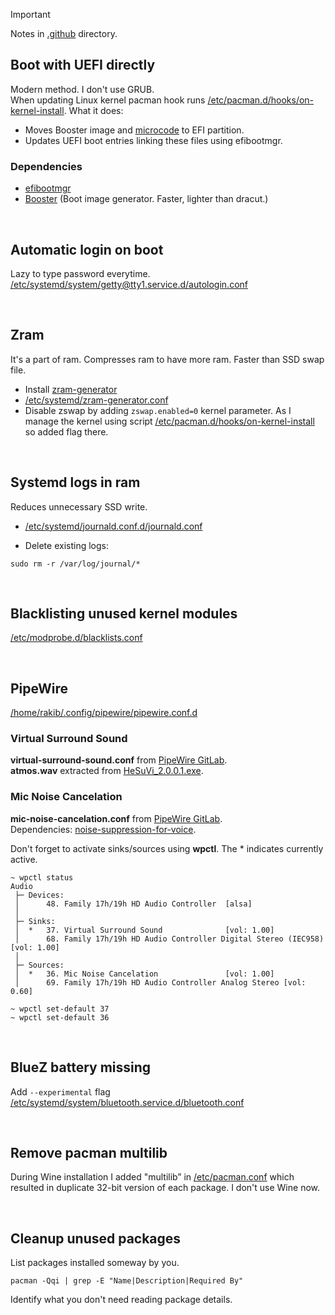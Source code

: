 <!-- prettier-ignore -->
> [!IMPORTANT]
> Notes in [.github](/.github) directory.

## Boot with UEFI directly

Modern method. I don't use GRUB.<br>
When updating Linux kernel pacman hook runs [/etc/pacman.d/hooks/on-kernel-install](/etc/pacman.d/hooks/on-kernel-install). What it does:

- Moves Booster image and [microcode](https://wiki.archlinux.org/title/microcode) to EFI partition.
- Updates UEFI boot entries linking these files using efibootmgr.

### Dependencies

- [efibootmgr](https://github.com/rhboot/efibootmgr)
- [Booster](https://github.com/anatol/booster) (Boot image generator. Faster, lighter than dracut.)

<br>

## Automatic login on boot

Lazy to type password everytime.<br>
[/etc/systemd/system/getty@tty1.service.d/autologin.conf](/etc/systemd/system/getty@tty1.service.d/autologin.conf)

<br>

## Zram

It's a part of ram. Compresses ram to have more ram. Faster than SSD swap file.

- Install [zram-generator](https://github.com/systemd/zram-generator)
- [/etc/systemd/zram-generator.conf](/etc/systemd/zram-generator.conf)
- Disable zswap by adding `zswap.enabled=0` kernel parameter. As I manage the kernel using script [/etc/pacman.d/hooks/on-kernel-install](/etc/pacman.d/hooks/on-kernel-install#L42) so added flag there.

<br>

## Systemd logs in ram

Reduces unnecessary SSD write.

- [/etc/systemd/journald.conf.d/journald.conf](/etc/systemd/journald.conf.d/journald.conf)

- Delete existing logs:

```
sudo rm -r /var/log/journal/*
```

<br>

## Blacklisting unused kernel modules

[/etc/modprobe.d/blacklists.conf](/etc/modprobe.d/blacklists.conf)

<br>

## PipeWire

[/home/rakib/.config/pipewire/pipewire.conf.d](/home/rakib/.config/pipewire/pipewire.conf.d)

### Virtual Surround Sound

**virtual-surround-sound.conf** from [PipeWire GitLab](https://gitlab.freedesktop.org/pipewire/pipewire/-/blob/master/src/daemon/filter-chain/sink-virtual-surround-7.1-hesuvi.conf).<br>
**atmos.wav** extracted from [HeSuVi_2.0.0.1.exe](https://sourceforge.net/projects/hesuvi/files).

### Mic Noise Cancelation

**mic-noise-cancelation.conf** from [PipeWire GitLab](https://gitlab.freedesktop.org/pipewire/pipewire/-/blob/master/src/daemon/filter-chain/source-rnnoise.conf).<br>
Dependencies: [noise-suppression-for-voice](https://github.com/werman/noise-suppression-for-voice).

Don't forget to activate sinks/sources using **wpctl**. The \* indicates currently active.

```
~ wpctl status
Audio
 ├─ Devices:
 │      48. Family 17h/19h HD Audio Controller  [alsa]
 │
 ├─ Sinks:
 │  *   37. Virtual Surround Sound              [vol: 1.00]
 │      68. Family 17h/19h HD Audio Controller Digital Stereo (IEC958) [vol: 1.00]
 │
 ├─ Sources:
 │  *   36. Mic Noise Cancelation               [vol: 1.00]
 │      69. Family 17h/19h HD Audio Controller Analog Stereo [vol: 0.60]

~ wpctl set-default 37
~ wpctl set-default 36
```

<br>

## BlueZ battery missing

Add `--experimental` flag [/etc/systemd/system/bluetooth.service.d/bluetooth.conf](/etc/systemd/system/bluetooth.service.d/bluetooth.conf)

<br>

## Remove pacman multilib

During Wine installation I added "multilib” in [/etc/pacman.conf](/etc/pacman.conf) which resulted in duplicate 32-bit version of each package. I don't use Wine now.

<br>

## Cleanup unused packages

List packages installed someway by you.

```
pacman -Qqi | grep -E "Name|Description|Required By"
```

Identify what you don't need reading package details.
